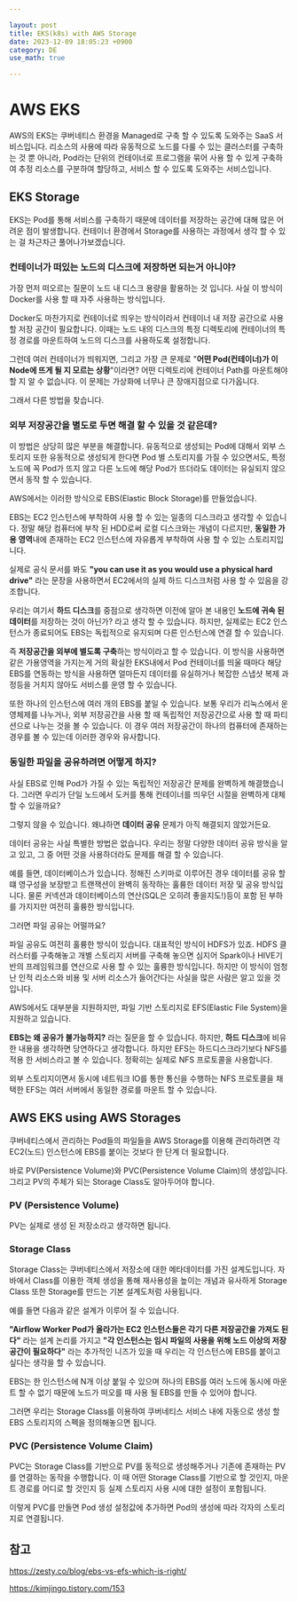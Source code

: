 ```yaml
---

layout: post
title: EKS(k8s) with AWS Storage
date: 2023-12-09 18:05:23 +0900
category: DE
use_math: true

---
```


# AWS EKS

AWS의 EKS는 쿠버네티스 환경을 Managed로 구축 할 수 있도록 도와주는 SaaS 서비스입니다. 리소스의 사용에 따라 유동적으로 노드를 다룰 수 있는 클러스터를 구축하는 것 뿐 아니라, Pod라는 단위의 컨테이너로 프로그램을 묶어 사용 할 수 있게 구축하여 추정 리소스를 구분하여 할당하고, 서비스 할 수 있도록 도와주는 서비스입니다.

## EKS Storage

EKS는 Pod를 통해 서비스를 구축하기 때문에 데이터를 저장하는 공간에 대해 많은 어려운 점이 발생합니다. 컨테이너 환경에서 Storage를 사용하는 과정에서 생각 할 수 있는 걸 차근차근 풀어나가보겠습니다.

### 컨테이너가 떠있는 노드의 디스크에 저장하면 되는거 아니야?

가장 먼저 떠오르는 질문이 노드 내 디스크 용량을 활용하는 것 입니다. 사실 이 방식이 Docker를 사용 할 때 자주 사용하는 방식입니다.

Docker도 마찬가지로 컨테이너로 띄우는 방식이라서 컨테이너 내 저장 공간으로 사용 할 저장 공간이 필요합니다. 이때는 노드 내의 디스크의 특정 디렉토리에 컨테이너의 특정 경로를 마운트하여 노드의 디스크를 사용하도록 설정합니다.

그런데 여러 컨테이너가 띄워지면, 그리고 가장 큰 문제로 "**어떤 Pod(컨테이너)가 이 Node에 뜨게 될 지 모르는 상황**"이라면? 어떤 디렉토리에 컨테이너 Path를 마운트해야 할 지 알 수 없습니다. 이 문제는 가상화에 너무나 큰 장애지점으로 다가옵니다.

그래서 다른 방법을 찾습니다.

### 외부 저장공간을 별도로 두면 해결 할 수 있을 것 같은데?

이 방법은 상당히 많은 부분을 해결합니다. 유동적으로 생성되는 Pod에 대해서 외부 스토리지 또한 유동적으로 생성되게 한다면 Pod 별 스토리지를 가질 수 있으면서도, 특정 노드에 꼭 Pod가 뜨지 않고 다른 노드에 해당 Pod가 뜨더라도 데이터는 유실되지 않으면서 동작 할 수 있습니다.

AWS에서는 이러한 방식으로 EBS(Elastic Block Storage)를 만들었습니다.

EBS는 EC2 인스턴스에 부착하여 사용 할 수 있는 일종의 디스크라고 생각할 수 있습니다. 정말 해당 컴퓨터에 부착 된 HDD로써 로컬 디스크와는 개념이 다르지만, **동일한 가용 영역**내에 존재하는 EC2 인스턴스에 자유롭게 부착하여 사용 할 수 있는 스토리지입니다.

실제로 공식 문서를 봐도 **"you can use it as you would use a physical hard drive"** 라는 문장을 사용하면서 EC2에서의 실제 하드 디스크처럼 사용 할 수 있음을 강조합니다.

우리는 여기서 **하드 디스크**를 중점으로 생각하면 이전에 알아 본 내용인 **노드에 귀속 된 데이터**를 저장하는 것이 아닌가? 라고 생각 할 수 있습니다. 하지만, 실제로는 EC2 인스턴스가 종료되어도 EBS는 독립적으로 유지되며 다른 인스턴스에 연결 할 수 있습니다.

즉 **저장공간을 외부에 별도록 구축**하는 방식이라고 할 수 있습니다. 이 방식을 사용하면 같은 가용영역을 가지는게 거의 확실한 EKS내에서 Pod 컨테이너를 띄울 때마다 해당 EBS를 연동하는 방식을 사용하면 얼마든지 데이터를 유실하거나 복잡한 스냅샷 복제 과정등을 거치지 않아도 서비스를 운영 할 수 있습니다.

또한 하나의 인스턴스에 여러 개의 EBS를 붙일 수 있습니다. 보통 우리가 리눅스에서 운영체제를 나누거나, 외부 저장공간을 사용 할 때 독립적인 저장공간으로 사용 할 때 파티션으로 나누는 것을 볼 수 있습니다. 이 경우 여러 저장공간이 하나의 컴퓨터에 존재하는 경우를 볼 수 있는데 이러한 경우와 유사합니다.

### 동일한 파일을 공유하려면 어떻게 하지?

사실 EBS로 인해 Pod가 가질 수 있는 독립적인 저장공간 문제를 완벽하게 해결했습니다. 그러면 우리가 단일 노드에서 도커를 통해 컨테이너를 띄우던 시절을 완벽하게 대체할 수 있을까요?

그렇지 않을 수 있습니다. 왜냐하면 **데이터 공유** 문제가 아직 해결되지 않았거든요.

데이터 공유는 사실 특별한 방법은 없습니다. 우리는 정말 다양한 데이터 공유 방식을 알고 있고, 그 중 어떤 것을 사용하더라도 문제를 해결 할 수 있습니다.

예를 들면, 데이터베이스가 있습니다. 정해진 스키마로 이루어진 경우 데이터를 공유 할 떄 영구성을 보장받고 트랜잭션이 완벽히 동작하는 훌륭한 데이터 저장 및 공유 방식입니다. 물론 커넥션과 데이터베이스의 연산(SQL은 오히려 좋을지도!)등이 포함 된 부하를 가지지만 여전히 훌륭한 방식입니다.

그러면 파일 공유는 어떨까요?

파일 공유도 여전히 훌륭한 방식이 있습니다. 대표적인 방식이 HDFS가 있죠. HDFS 클러스터를 구축해놓고 개별 스토리지 서버를 구축해 놓으면 심지어 Spark이나 HIVE기반의 프레임워크를 연산으로 사용 할 수 있는 훌륭한 방식입니다. 하지만 이 방식이 엄청난 인적 리소스와 비용 및 서버 리소스가 들어간다는 사실을 많은 사람은 알고 있을 것 입니다.

AWS에서도 대부분을 지원하지만, 파일 기반 스토리지로 EFS(Elastic File System)을 지원하고 있습니다.

**EBS는 왜 공유가 불가능하지?** 라는 질문을 할 수 있습니다. 하지만, **하드 디스크**에 비유 한 내용을 생각하면 당연하다고 생각합니다. 하지만 EFS는 하드디스크라기보다 NFS를 적용 한 서비스라고 볼 수 있습니다. 정확히는 실제로 NFS 프로토콜을 사용합니다.

외부 스토리지이면서 동시에 네트워크 IO를 통한 통신을 수행하는 NFS 프로토콜을 채택한 EFS는 여러 서버에서 동일한 경로를 마운트 할 수 있습니다.

## AWS EKS using AWS Storages

쿠버네티스에서 관리하는 Pod들의 파일들을 AWS Storage를 이용해 관리하려면 각 EC2(노드) 인스턴스에 EBS를 붙이는 것보다 한 단계 더 필요합니다.

바로 PV(Persistence Volume)와 PVC(Persistence Volume Claim)의 생성입니다. 그리고 PV의 주체가 되는 Storage Class도 알아두어야 합니다.

### PV (Persistence Volume)

PV는 실제로 생성 된 저장소라고 생각하면 됩니다.

### Storage Class

Storage Class는 쿠버네티스에서 저장소에 대한 메타데이터를 가진 설계도입니다. 자바에서 Class를 이용한 객체 생성을 통해 재사용성을 높이는 개념과 유사하게 Storage Class 또한 Storage를 만드는 기본 설계도처럼 사용됩니다.

예를 들면 다음과 같은 설계가 이루어 질 수 있습니다.

**"Airflow Worker Pod가 올라가는 EC2 인스턴스들은 각기 다른 저장공간을 가져도 된다"** 라는 설계 논리를 가지고 **"각 인스턴스는 임시 파일의 사용을 위해 노드 이상의 저장공간이 필요하다"** 라는 추가적인 니즈가 있을 때 우리는 각 인스턴스에 EBS를 붙이고 싶다는 생각을 할 수 있습니다.

EBS는 한 인스턴스에 N개 이상 붙일 수 있으며 하나의 EBS를 여러 노드에 동시에 마운트 할 수 없기 때문에 노드가 떠오를 때 사용 될 EBS를 만들 수 있어야 합니다.

그러면 우리는 Storage Class를 이용하여 쿠버네티스 서비스 내에 자동으로 생성 할 EBS 스토리지의 스펙을 정의해놓으면 됩니다. 

### PVC (Persistence Volume Claim)

PVC는 Storage Class를 기반으로 PV를 동적으로 생성해주거나 기존에 존재하는 PV를 연결하는 동작을 수행합니다. 이 때 어떤 Storage Class를 기반으로 할 것인지, 마운트 경로를 어디로 할 것인지 등 실제 스토리지 사용 시에 대한 설정이 포함됩니다.

이렇게 PVC를 만들면 Pod 생성 설정값에 추가하면 Pod의 생성에 따라 각자의 스토리지로 연결됩니다.



## 참고

https://zesty.co/blog/ebs-vs-efs-which-is-right/

https://kimjingo.tistory.com/153


